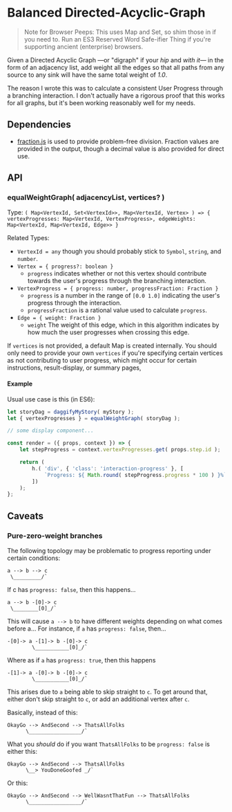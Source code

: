 Balanced Directed-Acyclic-Graph
===============================

> Note for Browser Peeps: This uses Map and Set, so shim those in if you need to.  Run an ES3 Reserved Word Safe-ifier Thing if you're supporting ancient (enterprise) browsers.

Given a Directed Acyclic Graph —or "digraph" if your _hip_ and _with it_— in the form of an adjacency list, add weight all the edges so that all paths from any source to any sink will have the same total weight of _1.0_.

The reason I wrote this was to calculate a consistent User Progress through a branching interaction.  I don't actually have a rigorous proof that this works for all graphs, but it's been working reasonably well for my needs.



Dependencies
------------

- [fraction.js](https://www.npmjs.com/package/fraction.js) is used to provide problem-free division.  Fraction values are provided in the output, though a decimal value is also provided for direct use.



API
---

### equalWeightGraph( adjacencyList, vertices? )

Type: `( Map<VertexId, Set<VertexId>>, Map<VertexId, Vertex> ) => { vertexProgresses: Map<VertexId, VertexProgress>, edgeWeights: Map<VertexId, Map<VertexId, Edge>> }`

Related Types:
- `VertexId = any` though you should probably stick to `Symbol`, `string`, and `number`.
- `Vertex = { progress?: boolean }`
	- `progress` indicates whether or not this vertex should contribute towards the user's progress through the branching interaction.
- `VertexProgress = { progress: number, progressFraction: Fraction }`
	- `progress` is a number in the range of `[0.0 1.0]` indicating the user's progress through the interaction.
	- `progressFraction` is a rational value used to calculate `progress`.
- `Edge = { weight: Fraction }`
	- `weight` The weight of this edge, which in this algorithm indicates by how much the user progresses when crossing this edge.

If `vertices` is not provided, a default Map is created internally.  You should only need to provide your own `vertices` if you're specifying certain vertices as not contributing to user progress, which might occur for certain instructions, result-display, or summary pages,

#### Example

Usual use case is this (in ES6):

```js
let storyDag = daggifyMyStory( myStory );
let { vertexProgresses } = equalWeightGraph( storyDag );

// some display component...

const render = ({ props, context }) => {
	let stepProgress = context.vertexProgresses.get( props.step.id );

	return (
		h.( 'div', { 'class': 'interaction-progress' }, [
			`Progress: ${ Math.round( stepProgress.progress * 100 ) }%`
		])
	);
};
```



Caveats
-------

### Pure-zero-weight branches

The following topology may be problematic to progress reporting under certain conditions:

    a --> b --> c
     \_________/`

If c has `progress: false`, then this happens...

    a --> b -[0]-> c
     \________[0]_/`

This will cause `a --> b` to have different weights depending on what comes before a... For instance, if `a` has `progress: false`, then...

    -[0]-> a -[1]-> b -[0]-> c
            \___________[0]_/`

Where as if `a` has `progress: true`, then this happens

    -[1]-> a -[0]-> b -[0]-> c
            \___________[0]_/`

This arises due to `a` being able to skip straight to `c`.  To get around that, either don't skip straight to `c`, or add an additional vertex after `c`.

Basically, instead of this:

    OkayGo --> AndSecond --> ThatsAllFolks
          \_________________/`

What you _should_ do if you want `ThatsAllFolks` to be `progress: false` is either this:

    OkayGo --> AndSecond --> ThatsAllFolks
          \__> YouDoneGoofed _/`

Or this:

    OkayGo --> AndSecond --> WellWasntThatFun --> ThatsAllFolks
          \_________________/`

